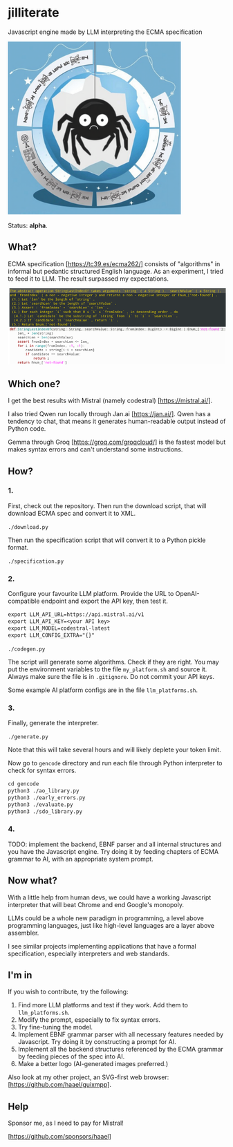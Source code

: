 # jilliterate
Javascript engine made by LLM interpreting the ECMA specification

<img src="varia/logo-1.png" height="400">

Status: **alpha**.

## What?

ECMA specification [https://tc39.es/ecma262/] consists of "algorithms" in informal but pedantic structured English language.
As an experiment, I tried to feed it to LLM. The result surpassed my expectations.

![code comparison](varia/codegen-comparison.png)

## Which one?

I get the best results with Mistral (namely codestral) [https://mistral.ai/].

I also tried Qwen run locally through Jan.ai [https://jan.ai/]. Qwen has a tendency to chat, that means it generates
human-readable output instead of Python code.

Gemma through Groq [https://groq.com/groqcloud/] is the fastest model but makes syntax errors and can't understand some instructions.


## How?

### 1.
First, check out the repository.
Then run the download script, that will download ECMA spec and convert it to XML.

`./download.py`

Then run the specification script that will convert it to a Python pickle format.

`./specification.py`

### 2.
Configure your favourite LLM platform. Provide the URL to OpenAI-compatible endpoint and export the API key, then test it.

```
export LLM_API_URL=https://api.mistral.ai/v1
export LLM_API_KEY=<your API key>
export LLM_MODEL=codestral-latest
export LLM_CONFIG_EXTRA="{}"

./codegen.py
```

The script will generate some algorithms. Check if they are right. You may put the environment variables to the file `my_platform.sh` and source it. Always make sure the file is in `.gitignore`. Do not commit your API keys.

Some example AI platform configs are in the file `llm_platforms.sh`.

### 3.
Finally, generate the interpreter.

`./generate.py`

Note that this will take several hours and will likely deplete your token limit.

Now go to `gencode` directory and run each file through Python interpreter to check for syntax errors.

```
cd gencode
python3 ./ao_library.py
python3 ./early_errors.py
python3 ./evaluate.py
python3 ./sdo_library.py
```

### 4.
TODO: implement the backend, EBNF parser and all internal structures and you have the Javascript engine. Try doing it by feeding chapters of ECMA grammar to AI, with an appropriate system prompt.

## Now what?

With a little help from human devs, we could have a working Javascript interpreter that will beat Chrome and end Google's monopoly.

LLMs could be a whole new paradigm in programming, a level above programming languages, just like high-level languages are a layer
above assembler.

I see similar projects implementing applications that have a formal specification, especially interpreters and web standards.

## I'm in

If you wish to contribute, try the following:

1. Find more LLM platforms and test if they work. Add them to `llm_platforms.sh`.
2. Modify the prompt, especially to fix syntax errors.
3. Try fine-tuning the model.
4. Implement EBNF grammar parser with all necessary features needed by Javascript. Try doing it by constructing a prompt for AI.
5. Implement all the backend structures referenced by the ECMA grammar by feeding pieces of the spec into AI.
6. Make a better logo (AI-generated images preferred.)

Also look at my other project, an SVG-first web browser: [https://github.com/haael/guixmpp].

## Help

Sponsor me, as I need to pay for Mistral!

[https://github.com/sponsors/haael]

